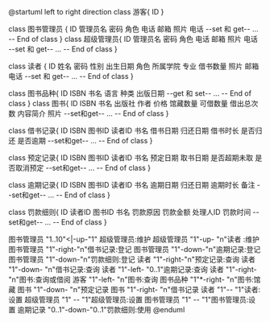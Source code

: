 @startuml
left to right direction
class 游客{
    ID
}

class 图书管理员 {
    ID
    管理员名
    密码
    角色
    电话
    邮箱
    照片
    电话
    --set 和 get--
    ...
    --
    End of class
}
class 超级管理员{
    ID
    管理员名
    密码
    角色
    电话
    邮箱
    照片
    电话
    --set 和 get--
    ...
    --
    End of class
}

class 读者 {
    ID
    姓名
    密码
    性别
    出生日期
    角色
    所属学院
    专业
    借书数量
    照片
    邮箱
    电话
    --set 和 get--
    ...
    --
    End of class
}

class 图书品种{
    ID
    ISBN
    书名
    语言
    种类
    出版日期
    --get 和 set--
    ...
    --
    End of class
}
class 图书{
    ID
    ISBN
    书名
    出版社
    作者
    价格
    馆藏数量
    可借数量
    借出总次数
    内容简介
    照片
    --set和get--
    ...
    --
    End of class
}

class 借书记录{
    ID
    ISBN
    图书ID
    读者ID
    书名
    借书日期
    归还日期
    借书时长
    是否归还
    是否逾期
    --set和get--
    ...
    --
    End of class
}

class 预定记录{
    ID
    ISBN
    图书ID
    读者ID
    书名
    预定日期
    取书日期
    是否超期未取
    是否取消预定
    --set和get--
    ...
    --
    End of class
}

class 逾期记录{
    ID
    ISBN
    图书ID
    读者ID
    书名
    逾期日期
    归还日期
    逾期时长
    备注
    --set和get--
    ...
    --
    End of class
}

class 罚款细则{
    ID
    读者ID
    图书ID
    书名
    罚款原因
    罚款金额
    处理人ID
    罚款时间
    --set和get--
    ...
    --
    End of class
}


图书管理员 "1..10"<|-up-"1" 超级管理员:维护
超级管理员 "1"-up- "n"读者 :维护
图书管理员 "1"-right-"n"借书记录:登记
图书管理员 "1"-down-"n"逾期记录:登记
图书管理员 "1"-down-"n"罚款细则:登记
读者 "1"-right-"n"预定记录:查询
读者 "1"-down- "n"借书记录:查询
读者 "1"-left- "0..1"逾期记录:查询
读者 "1"-right- "n"图书:查询或借阅
游客 "1"-left- "n"图书:查询
图书品种 "1"*-right- "n"图书:馆藏
图书 "1"-down- "n"预定记录
图书 "1"-right- "n"借书记录
读者 "1"-- "1"读者:设置
超级管理员 "1" -- "1"超级管理员:设置
图书管理员 "1" -- "1"图书管理员:设置
逾期记录 "0..1"-down-"0..1"罚款细则:使用
@enduml